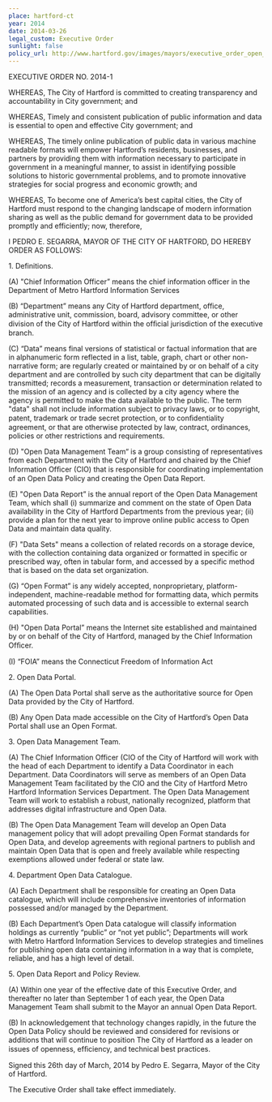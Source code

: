 ```yaml
---
place: hartford-ct
year: 2014
date: 2014-03-26
legal_custom: Executive Order
sunlight: false
policy_url: http://www.hartford.gov/images/mayors/executive_order_open_data.pdf
---
```


<p>EXECUTIVE ORDER NO. 2014-1</p> <p>WHEREAS, <span class="g-goals-and-values">The City of Hartford is committed to creating transparency and accountability in City government; and</p> <p>WHEREAS, Timely and consistent publication of public information and data is essential to open and effective City government; and</p> <p>WHEREAS, The timely online publication of public data in various machine readable formats will empower Hartford’s residents, businesses, and partners by providing them with information necessary to participate in government in a meaningful manner, to assist in identifying possible solutions to historic governmental problems, and to promote innovative strategies for social progress and economic growth; and</p> <p>WHEREAS, To become one of America’s best capital cities, the City of Hartford must respond to the changing landscape of modern information sharing as well as the public demand for government data to be provided promptly and efficiently</span>; now, therefore,</p> <p>I PEDRO E. SEGARRA, MAYOR OF THE CITY OF HARTFORD, DO HEREBY ORDER AS FOLLOWS:</p> <p>1. Definitions.</p> <p>(A) "Chief Information Officer” means the chief information officer in the Department of Metro Hartford Information Services</p> <p>(B) “Department” means any City of Hartford department, office, administrative unit, commission, board, advisory committee, or other division of the City of Hartford within the ofﬁcial jurisdiction of the executive branch.</p> <p>(C) “Data” <span class="def-data">means final versions of statistical or factual information that are in alphanumeric form reflected in a list, table, graph, chart or other non-narrative form; are regularly created or maintained by or on behalf of a city department and are controlled by such city department that can be digitally transmitted; records a measurement, transaction or determination related to the mission of an agency and is collected by a city agency where the agency is permitted to make the data available to the public. <span class="g-sensitive-information">The term "data" shall not include information subject to privacy laws, or to copyright, patent, trademark or trade secret protection, or to conﬁdentiality agreement, or that are otherwise protected by law, contract, ordinances, policies or other restrictions and requirements.</span></span></p> <p>(D) "Open Data Management Team“ is a group consisting of representatives from each Department with the City of Hartford and chaired by the Chief Information Ofﬁcer (CIO) that is responsible for coordinating implementation of an Open Data Policy and creating the Open Data Report.</p> <p>(E) "Open Data Report” is the annual report of the Open Data Management Team, which shall (i) summarize and comment on the state of Open Data availability in the City of Hartford Departments from the previous year; (ii) provide a plan for the next year to improve online public access to Open Data and maintain data quality.</p> <p>(F) "Data Sets" means a collection of related records on a storage device, with the collection containing data organized or formatted in specific or prescribed way, often in tabular form, and accessed by a specific method that is based on the data set organization.</p> <p>(G) “<span class="g-open-formats"><span class="g-thoughtful-formats">Open Format” is any widely accepted, nonproprietary, platform-independent, machine-readable method for formatting data, which permits automated processing of such data and is accessible to external search capabilities.</span></span></p> <p>(H) "Open Data Portal” means the Internet site established and maintained by or on behalf of the City of Hartford, managed by the Chief Information Ofﬁcer.</p> <p>(I) “FOIA” means the Connecticut Freedom of Information Act</p> <p>2. Open Data Portal.</p> <p>(A) The Open Data <span class="g-data-portals-and-websites">Portal shall serve as the authoritative source for Open Data provided by the City of Hartford.</span></p> <p>(B) Any Open Data made accessible on the City of Hartford’s Open Data Portal shall use an Open Format.</p> <p>3. Open Data Management Team.</p> <p>(A) <span class="g-oversight-authority">The Chief Information Officer (CIO of the City of Hartford will work with the head of each Department to identify a Data Coordinator in each Department. Data Coordinators will serve as members of an Open Data Management Team facilitated by the CIO and the City of Hartford Metro Hartford Information Services Department. <span class="g-partnerships">The Open Data Management Team will </span>work to establish a robust, nationally recognized, platform that addresses digital infrastructure and Open Data.</p> <p>(B) The Open Data <span class="g-binding-regulations">Management Team will <span class="g-partnerships">develop an Open Data management policy that will adopt prevailing Open Format standards for Open Data, and develop agreements with regional partners to publish and maintain Open Data that is open and freely available while respecting exemptions allowed under federal or state law.</span></span></span></p> <p>4. Department Open Data Catalogue.</p> <p>(A) <span class="g-lists-of-holdings">Each Department shall be responsible for creating an Open Data catalogue, which will include comprehensive inventories of information possessed and/or managed by the Department.</p> <p>(B) Each Department’s Open Data catalogue will classify information holdings as currently “public” or “not yet public”; <span class="g-real-time-updates"><span class="g-data-quality">Departments will work with Metro Hartford Information Services to develop strategies and timelines for publishing open data containing information in a way that is complete, reliable, and has a high level of detail.</span></span></span></p> <p>5. Open Data Report and Policy Review.</p> <p>(A) <span class="g-future-review">Within one year of the effective date of this Executive Order, and thereafter no later than September 1 of each year, the Open Data Management Team shall submit to the Mayor an annual Open Data Report.</p> <p>(B) In acknowledgement that technology changes rapidly, in the future the Open Data Policy should be reviewed and considered for revisions or additions that will continue to position The City of Hartford as a leader on issues of openness, efﬁciency, and technical best practices.</span></p> <p>Signed this 26th day of March, 2014 by Pedro E. Segarra, Mayor of the City of Hartford.</p> <p>The Executive Order shall take effect immediately.</p> <p/>
